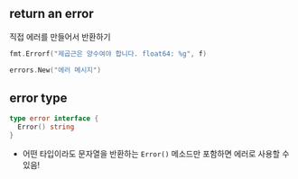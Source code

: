 ## return an error

직접 에러를 만들어서 반환하기

```go
fmt.Errorf("제곱근은 양수여야 합니다. float64: %g", f)
```

```go
errors.New("에러 메시지")
```

## error type

```go
type error interface {
  Error() string
}
```

- 어떤 타입이라도 문자열을 반환하는 `Error()` 메소드만 포함하면 에러로 사용할 수 있음!
